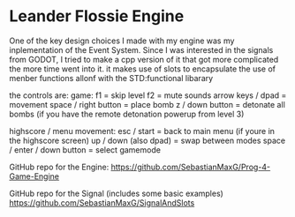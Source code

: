 
# Leander Flossie Engine

One of the key design choices I made with my engine was my inplementation of the Event System. 
Since I was interested in the signals from GODOT, I tried to make a cpp version of it that got more complicated the more time went into it.
it makes use of slots to encapsulate the use of menber functions allonf with the STD:functional libarary

the controls are:
game:
f1 = skip level
f2 = mute sounds
arrow keys / dpad = movement
space / right button = place bomb
z / down button = detonate all bombs (if you have the remote detonation powerup from level 3)

highscore / menu movement:
esc / start = back to main menu (if youre in the highscore screen)
up / down (also dpad) = swap between modes
space / enter / down button = select gamemode



GitHub repo for the Engine:
https://github.com/SebastianMaxG/Prog-4-Game-Engine

GitHub repo for the Signal (includes some basic examples)
https://github.com/SebastianMaxG/SignalAndSlots